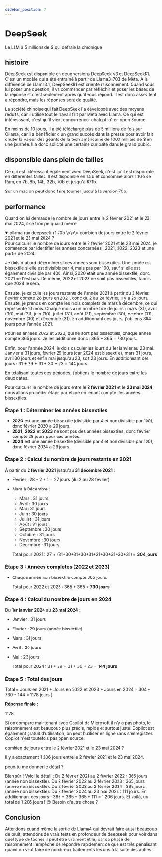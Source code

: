 ```yaml
---
sidebar_position: 7
---
```


# DeepSeek

Le LLM à 5 millions de $ qui défraie la chronique

## histoire

DeepSeek est disponible en deux versions DeepSeek v3 et DeepSeekR1. C'est un modèle qui a été entrainé à partir de Llama3-70B de Meta. A la différence de Llama3.1, DeepSeekR1 est orienté raisonnement. Quand vous lui poser une question, il va commencer par réfléchir et poser les bases de la réponse et c'est seulement après qu'il vous répond. Il est donc assez lent à répondre, mais les réponses sont de qualité.

La société chinoise qui fait DeepSeek l'a développé avec des moyens réduits, car il utilise tout le travail fait par Meta avec Llama. Ce qui est intéresssant, c'est qu'il vient concurrencer chatgpt-o1 en open Source.

En moins de 10 jours, il a été téléchargé plus de 5 millions de fois sur Ollama, car il a bénéficier d'un grand succès dans la presse pour avoir fait chuter la valeur des géants de la tech américaine de 1000 milliars de $ en une journée. Il a donc solicité une certaine curiosité dans le grand public.

## disponsible dans plein de tailles

Ce qui est intéressant également avec DeepSeek, c'est qu'il est disponible en différentes tailles. Il est disponible en 1.5b et consomme alors 1.1Go de Ram, en 7b, 8b, 14b, 32b, 70b et jusqu'à 671b.

Sur un mac on peut donc faire tourner jusqu'à la version 70b.

## performance

Quand on lui demande le nombre de jours entre le 2 février 2021 et le 23 mai 2024, il se trompe quand même

<details open>
  <summary>ollama run deepseek-r1:70b
    \>\>\> combien de jours entre le 2 février 2021 et le 23 mai 2024 ?</summary>
<think>
Pour calculer le nombre de jours entre le 2 février 2021 et le 23 mai 
2024, je commence par identifier les années concernées : 2021, 2022, 2023 
et une partie de 2024.

Je dois d'abord déterminer si ces années sont bissextiles. Une année est 
bissextile si elle est divisible par 4, mais pas par 100, sauf si elle est 
également divisible par 400. Ainsi, 2020 était une année bissextile, donc 
2021 ne l'est pas. De même, 2022 et 2023 ne sont pas bissextiles, tandis 
que 2024 le sera.

Ensuite, je calcule les jours restants de l'année 2021 à partir du 2 
février. Février compte 28 jours en 2021, donc du 2 au 28 février, il y a 
26 jours. Ensuite, je prends en compte les mois complets de mars à 
décembre, ce qui représente 10 mois. Chaque mois a un nombre fixe de jours 
: mars (31), avril (30), mai (31), juin (30), juillet (31), août (31), 
septembre (30), octobre (31), novembre (30) et décembre (31). En 
additionnant ces jours, j'obtiens 304 jours pour l'année 2021.

Pour les années 2022 et 2023, qui ne sont pas bissextiles, chaque année 
compte 365 jours. Je les additionne donc : 365 + 365 = 730 jours.

Enfin, pour l'année 2024, je dois calculer les jours du 1er janvier au 23 
mai. Janvier a 31 jours, février 29 jours (car 2024 est bissextile), mars 
31 jours, avril 30 jours et enfin mai jusqu'au 23, soit 23 jours. En 
additionnant ces jours : 31 + 29 + 31 + 30 + 23 = 144 jours.

En totalisant toutes ces périodes, j'obtiens le nombre de jours entre les 
deux dates.
</think>

Pour calculer le nombre de jours entre le **2 février 2021** et le **23 
mai 2024**, nous allons procéder étape par étape en tenant compte des 
années bissextiles.

### Étape 1 : Déterminer les années bissextiles
- **2020** est une année bissextile (divisible par 4 et non divisible par 
100), donc février 2020 a 29 jours.
- **2021**, **2022** et **2023** ne sont pas des années bissextiles, donc 
février compte 28 jours pour ces années.
- **2024** est une année bissextile (divisible par 4 et non divisible par 
100), donc février 2024 a 29 jours.

### Étape 2 : Calcul du nombre de jours restants en 2021
À partir du **2 février 2021** jusqu'au **31 décembre 2021** :
- Février : 28 - 2 + 1 = 27 jours (du 2 au 28 février)
- Mars à Décembre : 
  - Mars : 31 jours
  - Avril : 30 jours
  - Mai : 31 jours
  - Juin : 30 jours
  - Juillet : 31 jours
  - Août : 31 jours
  - Septembre : 30 jours
  - Octobre : 31 jours
  - Novembre : 30 jours
  - Décembre : 31 jours
  
  Total pour 2021 : 27 + (31+30+31+30+31+31+30+31+30+31) = **304 jours**

### Étape 3 : Années complètes (2022 et 2023)
- Chaque année non bissextile compte 365 jours.
  
  Total pour 2022 et 2023 : 365 + 365 = **730 jours**

### Étape 4 : Calcul du nombre de jours en 2024
Du **1er janvier 2024** au **23 mai 2024** :
- Janvier : 31 jours
- Février : 29 jours (année bissextile)
- Mars : 31 jours
- Avril : 30 jours
- Mai : 23 jours
  
  Total pour 2024 : 31 + 29 + 31 + 30 + 23 = **144 jours**

### Étape 5 : Total des jours

Total = Jours en 2021 + Jours en 2022 et 2023 + Jours en 2024 = 304 + 730 + 144 = 1178 jours
\]

**Réponse finale :**

1178

 </details>

Si on compare maintenant avec Copilot de Microsoft il n'y a pas photo, le raisonnement est beaucoup plus précis, rapide et surtout juste. Copilot est également gratuit d'utilisation, on peut l'utiliser en ligne sans s'enregistrer. Copilot n'est toutefois pas open source.

combien de jours entre le 2 février 2021 et le 23 mai 2024 ?

Il y a exactement 1 206 jours entre le 2 février 2021 et le 23 mai 2024.

peux-tu me donner le détail ?

Bien sûr ! Voici le détail :
Du 2 février 2021 au 2 février 2022 : 365 jours (année non bissextile).
Du 2 février 2022 au 2 février 2023 : 365 jours (année non bissextile).
Du 2 février 2023 au 2 février 2024 : 365 jours (année non bissextile).
Du 2 février 2024 au 23 mai 2024 : 111 jours.
En additionnant ces jours : 365 + 365 + 365 + 111 = 1 206 jours.
Et voilà, un total de 1 206 jours ! 😊
Besoin d'autre chose ?

## Conclusion

Attendons quand même la sortie de Llama4 qui devrait faire aussi beaucoup de bruit, attendons de vrais tests en profondeur de deepseek pour voir dans quel type de tâches il peut être vraiment utile, car sa phase de raisonnement l'empêche de répondre rapidement ce que est très pénalisant quand on veut faire de nombreux traitements les uns à la suite des autres.